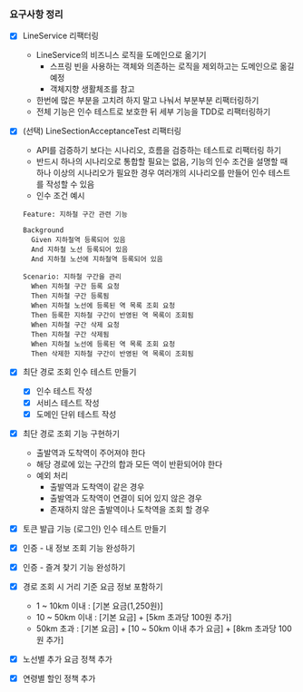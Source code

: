 ### 요구사항 정리
- [X] LineService 리팩터링
  - LineService의 비즈니스 로직을 도메인으로 옮기기
    - 스프링 빈을 사용하는 객체와 의존하는 로직을 제외하고는 도메인으로 옮길 예정
    - 객체지향 생활체조를 참고
  - 한번에 많은 부분을 고치려 하지 말고 나눠서 부분부분 리팩터링하기
  - 전체 기능은 인수 테스트로 보호한 뒤 세부 기능을 TDD로 리팩터링하기
- [X] (선택) LineSectionAcceptanceTest 리팩터링
  - API를 검증하기 보다는 시나리오, 흐름을 검증하는 테스트로 리팩터링 하기
  - 반드시 하나의 시나리오로 통합할 필요는 없음, 기능의 인수 조건을 설명할 때 하나 이상의 시나리오가 필요한 경우 여러개의 시나리오를 만들어 인수 테스트를 작성할 수 있음
  - 인수 조건 예시
  ```
  Feature: 지하철 구간 관련 기능

  Background 
    Given 지하철역 등록되어 있음
    And 지하철 노선 등록되어 있음
    And 지하철 노선에 지하철역 등록되어 있음

  Scenario: 지하철 구간을 관리
    When 지하철 구간 등록 요청
    Then 지하철 구간 등록됨
    When 지하철 노선에 등록된 역 목록 조회 요청
    Then 등록한 지하철 구간이 반영된 역 목록이 조회됨
    When 지하철 구간 삭제 요청
    Then 지하철 구간 삭제됨
    When 지하철 노선에 등록된 역 목록 조회 요청
    Then 삭제한 지하철 구간이 반영된 역 목록이 조회됨
  ```
  
- [X] 최단 경로 조회 인수 테스트 만들기
  - [X] 인수 테스트 작성
  - [X] 서비스 테스트 작성
  - [X] 도메인 단위 테스트 작성
- [X] 최단 경로 조회 기능 구현하기
  - 출발역과 도착역이 주어져야 한다
  - 해당 경로에 있는 구간의 합과 모든 역이 반환되어야 한다
  - 예외 처리
    - 출발역과 도착역이 같은 경우
    - 출발역과 도착역이 연결이 되어 있지 않은 경우
    - 존재하지 않은 출발역이나 도착역을 조회 할 경우

- [X] 토큰 발급 기능 (로그인) 인수 테스트 만들기
- [X] 인증 - 내 정보 조회 기능 완성하기
- [X] 인증 - 즐겨 찾기 기능 완성하기
- [X] 경로 조회 시 거리 기준 요금 정보 포함하기
  - 1 ~ 10km 이내 : [기본 요금(1,250원)]
  - 10 ~ 50km 이내 : [기본 요금] + [5km 초과당 100원 추가]
  - 50km 초과 : [기본 요금] + [10 ~ 50km 이내 추가 요금] + [8km 초과당 100원 추가]
- [X] 노선별 추가 요금 정책 추가
- [X] 연령별 할인 정책 추가
